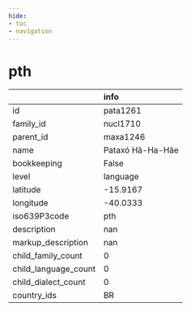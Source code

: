 ```yaml
---
hide:
- toc
- navigation
---
```

# pth
|                      | info             |
|:---------------------|:-----------------|
| id                   | pata1261         |
| family_id            | nucl1710         |
| parent_id            | maxa1246         |
| name                 | Pataxó Hã-Ha-Hãe |
| bookkeeping          | False            |
| level                | language         |
| latitude             | -15.9167         |
| longitude            | -40.0333         |
| iso639P3code         | pth              |
| description          | nan              |
| markup_description   | nan              |
| child_family_count   | 0                |
| child_language_count | 0                |
| child_dialect_count  | 0                |
| country_ids          | BR               |